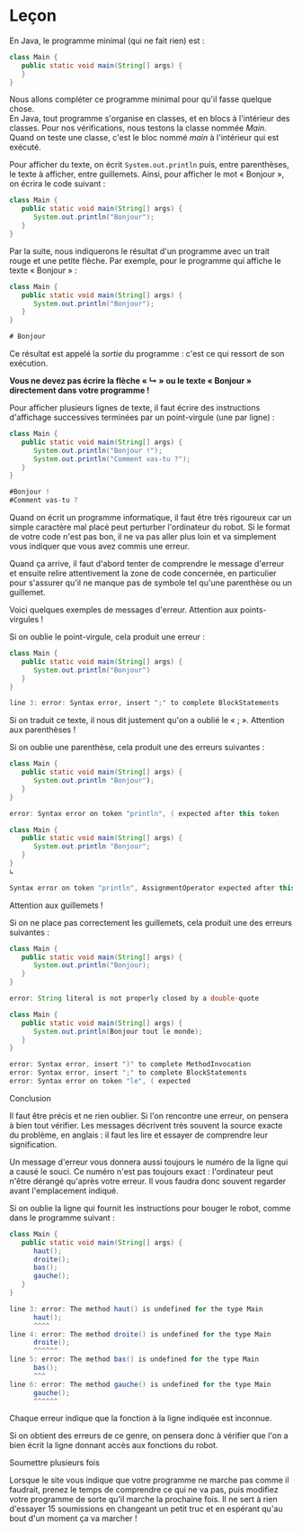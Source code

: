 # Leçon
En Java, le programme minimal (qui ne fait rien) est :

```java
class Main {
   public static void main(String[] args) {
   }
}
```

Nous allons compléter ce programme minimal pour qu'il fasse quelque chose.   
En Java, tout programme s'organise en classes, et en blocs à l'intérieur des classes. Pour nos vérifications, nous testons la classe nommée _Main_. Quand on teste une classe, c'est le bloc nommé _main_ à l'intérieur qui est exécuté. 

Pour afficher du texte, on écrit `System.out.println` puis, entre parenthèses, le texte à afficher, entre guillemets. Ainsi, pour afficher le mot « Bonjour », on écrira le code suivant :

```java
class Main {
   public static void main(String[] args) {
      System.out.println("Bonjour");
   }
}
```

Par la suite, nous indiquerons le résultat d'un programme avec un trait rouge et une petite flèche. Par exemple, pour le programme qui affiche le texte « Bonjour » :

```java
class Main {
   public static void main(String[] args) {
      System.out.println("Bonjour");
   }
}

# Bonjour
```

Ce résultat est appelé la _sortie_ du programme : c'est ce qui ressort de son exécution.

**Vous ne devez pas écrire la flèche « ↳ » ou le texte « Bonjour » directement dans votre programme !**

Pour afficher plusieurs lignes de texte, il faut écrire des instructions d'affichage successives terminées par un point-virgule (une par ligne) :

```java
class Main {
   public static void main(String[] args) {
      System.out.println("Bonjour !");
      System.out.println("Comment vas-tu ?");
   }
}

#Bonjour !
#Comment vas-tu ?

```
Quand on écrit un programme informatique, il faut être très rigoureux car un simple caractère mal placé peut perturber l'ordinateur du robot. Si le format de votre code n'est pas bon, il ne va pas aller plus loin et va simplement vous indiquer que vous avez commis une erreur.

Quand ça arrive, il faut d'abord tenter de comprendre le message d'erreur et ensuite relire attentivement la zone de code concernée, en particulier pour s'assurer qu'il ne manque pas de symbole tel qu'une parenthèse ou un guillemet.

Voici quelques exemples de messages d'erreur.
Attention aux points-virgules !

Si on oublie le point-virgule, cela produit une erreur :

```java
class Main {
   public static void main(String[] args) {
      System.out.println("Bonjour")
   }
}

line 3: error: Syntax error, insert ";" to complete BlockStatements

```
Si on traduit ce texte, il nous dit justement qu'on a oublié le « ; ».
Attention aux parenthèses !

Si on oublie une parenthèse, cela produit une des erreurs suivantes : 

```java
class Main {
   public static void main(String[] args) {
      System.out.println "Bonjour");
   }
}

error: Syntax error on token "println", ( expected after this token
```

```java
class Main {
   public static void main(String[] args) {
      System.out.println "Bonjour";
   }
}
↳

Syntax error on token "println", AssignmentOperator expected after this token
```
Attention aux guillemets !

Si on ne place pas correctement les guillemets, cela produit une des erreurs suivantes : 

```java
class Main {
   public static void main(String[] args) {
      System.out.println("Bonjour);
   }
}

error: String literal is not properly closed by a double-quote
```

```java
class Main {
   public static void main(String[] args) {
      System.out.println(Bonjour tout le monde);
   }
}

error: Syntax error, insert ")" to complete MethodInvocation
error: Syntax error, insert ";" to complete BlockStatements
error: Syntax error on token "le", ( expected
```
Conclusion

Il faut être précis et ne rien oublier. Si l'on rencontre une erreur, on pensera à bien tout vérifier. Les messages décrivent très souvent la source exacte du problème, en anglais : il faut les lire et essayer de comprendre leur signification.

Un message d'erreur vous donnera aussi toujours le numéro de la ligne qui a causé le souci. Ce numéro n'est pas toujours exact : l'ordinateur peut n'être dérangé qu'après votre erreur. Il vous faudra donc souvent regarder avant l'emplacement indiqué. 

Si on oublie la ligne qui fournit les instructions pour bouger le robot, comme dans le programme suivant : 

```java
class Main {
   public static void main(String[] args) {
      haut();
      droite();
      bas();
      gauche();
   }
}

line 3: error: The method haut() is undefined for the type Main
      haut();
      ^^^^
line 4: error: The method droite() is undefined for the type Main
      droite();
      ^^^^^^
line 5: error: The method bas() is undefined for the type Main
      bas();
      ^^^
line 6: error: The method gauche() is undefined for the type Main
      gauche();
      ^^^^^^
```
Chaque erreur indique que la fonction à la ligne indiquée est inconnue.

Si on obtient des erreurs de ce genre, on pensera donc à vérifier que l'on a bien écrit la ligne donnant accès aux fonctions du robot. 

Soumettre plusieurs fois

Lorsque le site vous indique que votre programme ne marche pas comme il faudrait, prenez le temps de comprendre ce qui ne va pas, puis modifiez votre programme de sorte qu'il marche la prochaine fois. Il ne sert à rien d'essayer 15 soumissions en changeant un petit truc et en espérant qu'au bout d'un moment ça va marcher ! 
